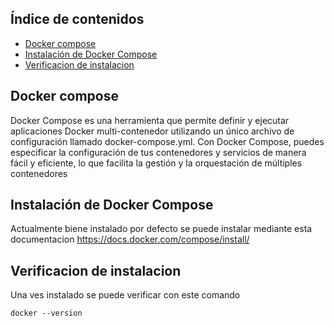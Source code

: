 ## Índice de contenidos
* [Docker compose](#item1)
* [Instalación de Docker Compose](#item2)
* [Verificacion de instalacion](#item3)


<a name="item1"></a>
##  Docker compose

Docker Compose es una herramienta que permite definir y ejecutar aplicaciones Docker multi-contenedor utilizando un único archivo de configuración llamado docker-compose.yml. Con Docker Compose, puedes especificar la configuración de tus contenedores y servicios de manera fácil y eficiente, lo que facilita la gestión y la orquestación de múltiples contenedores


<a name="item1"></a>
##  Instalación de Docker Compose

Actualmente biene instalado por defecto 
se puede instalar mediante esta documentacion https://docs.docker.com/compose/install/


<a name="item1"></a>
##  Verificacion de instalacion

Una ves instalado se puede verificar con este comando

```
docker --version
```


